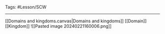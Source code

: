 Tags: #Lesson/SCW 

---
[[Domains and kingdoms.canvas|Domains and kingdoms]]
[[Domain]]
[[Kingdom]]
![[Pasted image 20240221160006.png]]